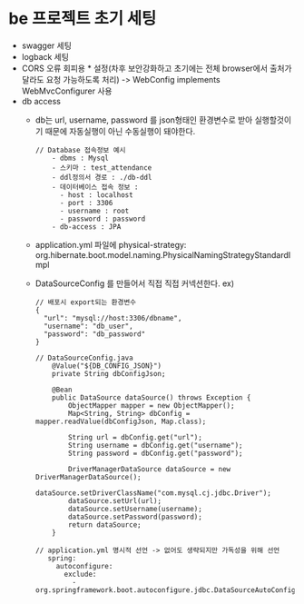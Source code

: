 # be 프로젝트 초기 세팅
- swagger 세팅
- logback 세팅
- CORS 오류 회피용 * 설정(차후 보안강화하고 초기에는 전체 browser에서 출처가 달라도 요청 가능하도록 처리) -> WebConfig implements WebMvcConfigurer 사용
- db access
    - db는 url, username, password 를 json형태인 환경변수로 받아 실행할것이기 때문에 자동실행이 아닌 수동실행이 돼야한다.
        ```
        // Database 접속정보 예시
            - dbms : Mysql
            - 스키마 : test_attendance
            - ddl정의서 경로 : ./db-ddl
            - 데이터베이스 접속 정보 :
              - host : localhost
              - port : 3306
              - username : root
              - password : password
            - db-access : JPA
        ```
    - application.yml 파일에 physical-strategy: org.hibernate.boot.model.naming.PhysicalNamingStrategyStandardImpl
    - DataSourceConfig 를 만들어서 직접 직접 커넥션한다.
        ex)
        ```
        // 배포시 export되는 환경변수
        {
          "url": "mysql://host:3306/dbname",
          "username": "db_user",
          "password": "db_password"
        }
        ```

        ```
        // DataSourceConfig.java
            @Value("${DB_CONFIG_JSON}")
            private String dbConfigJson;

            @Bean
            public DataSource dataSource() throws Exception {
                ObjectMapper mapper = new ObjectMapper();
                Map<String, String> dbConfig = mapper.readValue(dbConfigJson, Map.class);

                String url = dbConfig.get("url");
                String username = dbConfig.get("username");
                String password = dbConfig.get("password");

                DriverManagerDataSource dataSource = new DriverManagerDataSource();
                dataSource.setDriverClassName("com.mysql.cj.jdbc.Driver");
                dataSource.setUrl(url);
                dataSource.setUsername(username);
                dataSource.setPassword(password);
                return dataSource;
            }
        ```
        ```
        // application.yml 명시적 선언 -> 없어도 생략되지만 가독성을 위해 선언
           spring:
             autoconfigure:
               exclude:
                 - org.springframework.boot.autoconfigure.jdbc.DataSourceAutoConfiguration
        ```
